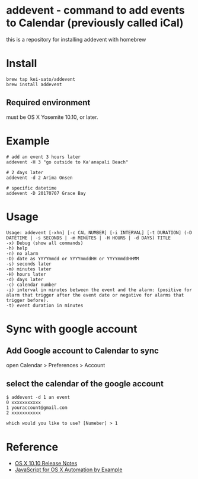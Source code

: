 # addevent - command to add events to Calendar (previously called iCal)
this is a repository for installing addevent with homebrew 

# Install

```
brew tap kei-sato/addevent
brew install addevent
```

## Required environment
must be OS X Yosemite 10.10, or later.

# Example

```
# add an event 3 hours later
addevent -H 3 "go outside to Ka'anapali Beach"

# 2 days later
addevent -d 2 Arima Onsen

# specific datetime
addevent -D 20170707 Grace Bay
```

# Usage

```
Usage: addevent [-xhn] [-c CAL_NUMBER] [-i INTERVAL] [-t DURATION] (-D DATETIME | -s SECONDS | -m MINUTES | -H HOURS | -d DAYS) TITLE
-x) Debug (show all commands)
-h) help
-n) no alarm
-D) date as YYYYmmdd or YYYYmmddHH or YYYYmmddHHMM
-s) seconds later
-m) minutes later
-H) hours later
-d) days later
-c) calendar number
-i) interval in minutes between the event and the alarm: (positive for alarm that trigger after the event date or negative for alarms that trigger before).
-t) event duration in minutes
```

# Sync with google account
## Add Google account to Calendar to sync
open Calendar > Preferences > Account

## select the calendar of the google account

```
$ addevent -d 1 an event
0 xxxxxxxxxxx
1 youraccount@gmail.com
2 xxxxxxxxxxx

which would you like to use? [Numeber] > 1
```

# Reference

* [OS X 10.10 Release Notes](https://developer.apple.com/library/mac/releasenotes/InterapplicationCommunication/RN-JavaScriptForAutomation/Articles/OSX10-10.html)
* [JavaScript for OS X Automation by Example](http://developer.telerik.com/featured/javascript-os-x-automation-example/)
